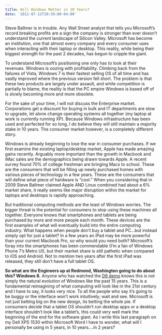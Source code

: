 ```yaml
---
title: Will Windows Matter in 10 Years?
date: '2011-07-12T20:39:00-04:00'
---
```

Steve Ballmer is in trouble. Any Wall Street analyst that tells you Microsoft’s record breaking profits are a sign the company is stronger than ever doesn’t understand the current landscape of Silicon Valley. Microsoft has become an institution, one that almost every company and every consumer uses when interacting with their laptop or desktop. This reality, while being their biggest strength for the past 2 decades, has begun to cripple the giant.

To understand Microsoft’s positioning one only has to look at their revenues. Windows is oozing with profitability. Climbing back from the failures of Vista, Windows 7 is their fastest selling OS of all time and has vastly improved where the previous version fell short. The problem is that these two products are largely under assault, and while competition is partially to blame, the reality is that the PC empire Windows is based off of is slowly becoming more and more obsolete.

For the sake of your time, I will not discuss the Enterprise market. Corporations get a discount for buying in bulk and IT departments are slow to upgrade, let alone change operating systems all together (my laptop at work is currently running XP). Because Windows infrastructure has been used and perfected for so long, I do believe they will still maintain a majority stake in 10 years. The consumer market however, is a completely different story.

Windows is already beginning to lose the war in consumer purchases. If we first examine the existing laptop/desktop market, Apple has made amazing gains recently. Arguably more important than the growth in Macbook and iMac sales are the demographics being drawn towards Apple. A recent survey found 70% of college freshman are bringing Macs to school. These are the consumers that will be filling up newly purchased homes with various pieces of technology in a few years. These are the consumers that will define what piece of hardware is “cool.” When you considering that in 2009 Steve Ballmer claimed Apple AND Linux combined had about a 6% market share, it really seems like major disruption within the market for laptops and desktops is rapidly approaching.

But traditional computing methods are the least of Windows worries. The bigger threat is the potential for consumers to stop using these machines all together. Everyone knows that smartphones and tablets are being purchased by more and more people each month. These devices are the first examples of what will eventually build into the entire computing industry. What happens when people don’t buy a tablet and PC…but instead simply opt for just a tablet? In a few years an iPad may be more powerful than your current Macbook Pro, so why would you need both? Microsoft’s foray into the smartphones has been commendable (I’m a fan of Windows Phone 7’s Metro UI), but their market share is still pathetic when compared to iOS and Android. Not to mention two years after the first iPad was released, they still don’t have a full tablet OS.

**So what are the Engineers up at Redmond, Washington going to do about this? Windows 8.** Anyone who has watched the [D9 demo](http://allthingsd.com/20110601/microsofts-windows-8-demo-from-d9-video/) knows this is not simply the natural evolution of Windows like the past 15 years. This is a fundamental reimagining of what computing will look like in the 21st century and I have to say, it looks very nice. To all the people who say it’s going to be buggy or the interface won’t work intuitively; wait and see. Microsoft is not just betting big on the new design, its betting the whole pie. If consumers decide that a tablet OS shouldn’t run desktop apps or a desktop interface shouldn’t look like a tablet’s, this could very well mark the beginning of the end for the software giant. As I write this last paragraph on my Dell XPS 1530 within Microsoft Word I have to wonder, what will I personally be using in 5 years, in 10 years….in 2 years?

